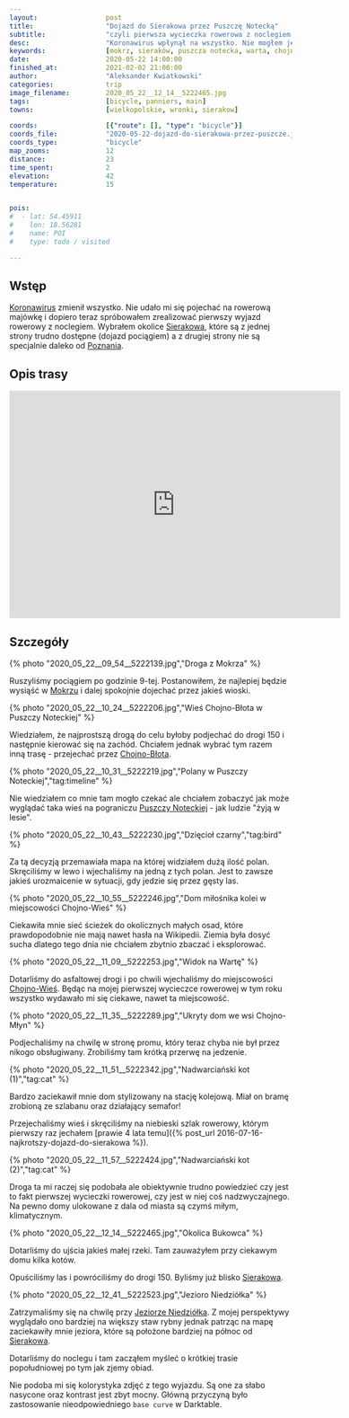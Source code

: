 ```yaml
---
layout:                 post
title:                  "Dojazd do Sierakowa przez Puszczę Notecką"
subtitle:               "czyli pierwsza wycieczka rowerowa z noclegiem po zamknięciu całego kraju"
desc:                   "Koronawirus wpłynął na wszystko. Nie mogłem jechać na święta do rodziców oraz nie mogłem jechać na rowerową majówkę. Dopiero teraz udało się wyjechać rowerem i obcować z przyrodą."
keywords:               [mokrz, sieraków, puszcza notecka, warta, chojno wieś]
date:                   2020-05-22 14:00:00
finished_at:            2021-02-02 21:00:00
author:                 "Aleksander Kwiatkowski"
categories:             trip
image_filename:         2020_05_22__12_14__5222465.jpg
tags:                   [bicycle, panniers, main]
towns:                  [wielkopolskie, wronki, sierakow]

coords:                 [{"route": [], "type": "bicycle"}]
coords_file:            "2020-05-22-dojazd-do-sierakowa-przez-puszcze.json"
coords_type:            "bicycle"
map_zooms:              12
distance:               23
time_spent:             2
elevation:              42
temperature:            15


pois:
#  - lat: 54.45911
#    lon: 18.56281
#    name: POI
#    type: todo / visited

---
```


[wiki-niedziolka]: https://pl.wikipedia.org/wiki/Niedzi%C3%B3%C5%82ka
[wiki-koronawirus]: https://pl.wikipedia.org/wiki/SARS-CoV-2
[wiki-poznan]: https://pl.wikipedia.org/wiki/Pozna%C5%84
[wiki-mokrz]: https://pl.wikipedia.org/wiki/Mokrz
[wiki-chojno-blota]: https://pl.wikipedia.org/wiki/Chojno-B%C5%82ota_Wielkie
[wiki-puszcza-notecka]: https://pl.wikipedia.org/wiki/Puszcza_Notecka
[wiki-chojno-wies]: https://pl.wikipedia.org/wiki/Chojno-Wie%C5%9B
[wiki-sierakow]: https://pl.wikipedia.org/wiki/Sieraków

## Wstęp

[Koronawirus][wiki-koronawirus] zmienił wszystko. Nie udało mi się pojechać
na rowerową majówkę i dopiero teraz spróbowałem zrealizować pierwszy wyjazd rowerowy
z noclegiem. Wybrałem okolice [Sierakowa][wiki-sierakow], które są z jednej strony
trudno dostępne (dojazd pociągiem) a z drugiej strony nie są specjalnie
daleko od [Poznania][wiki-poznan].

## Opis trasy

<iframe height='405' width='590' frameborder='0' allowtransparency='true' scrolling='no' src='https://www.strava.com/activities/3505334479/embed/da063b3ccc25f890d1721aa75d7df084a0972101'></iframe>

## Szczegóły

{% photo "2020_05_22__09_54__5222139.jpg","Droga z Mokrza" %}

Ruszyliśmy pociągiem po godzinie 9-tej. Postanowiłem, że najlepiej będzie wysiąść
w [Mokrzu][wiki-mokrz] i dalej spokojnie dojechać przez jakieś wioski.

{% photo "2020_05_22__10_24__5222206.jpg","Wieś Chojno-Błota w Puszczy Noteckiej" %}

Wiedziałem, że najprostszą drogą do celu byłoby podjechać do drogi 150 i następnie
kierować się na zachód. Chciałem jednak wybrać tym razem inną trasę - przejechać
przez [Chojno-Błota][wiki-chojno-blota].

{% photo "2020_05_22__10_31__5222219.jpg","Polany w Puszczy Noteckiej","tag:timeline" %}

Nie wiedziałem co mnie tam mogło czekać
ale chciałem zobaczyć jak może wyglądać taka wieś na pograniczu
[Puszczy Noteckiej][wiki-puszcza-notecka] - jak ludzie "żyją w lesie".

{% photo "2020_05_22__10_43__5222230.jpg","Dzięcioł czarny","tag:bird" %}

Za tą decyzją przemawiała mapa na której widziałem dużą ilość polan. Skręciliśmy w lewo
i wjechaliśmy na jedną z tych polan. Jest to zawsze
jakieś urozmaicenie w sytuacji, gdy jedzie się przez gęsty las.

{% photo "2020_05_22__10_55__5222246.jpg","Dom miłośnika kolei w miejscowości Chojno-Wieś" %}

Ciekawiła mnie sieć ścieżek do okolicznych małych osad, które prawdopodobnie nie mają nawet
hasła na Wikipedii. Ziemia była dosyć sucha dlatego tego dnia nie chciałem zbytnio
zbaczać i eksplorować.

{% photo "2020_05_22__11_09__5222253.jpg","Widok na Wartę" %}

Dotarliśmy do asfaltowej drogi i po chwili wjechaliśmy do
miejscowości [Chojno-Wieś][wiki-chojno-wies].
Będąc na mojej pierwszej wycieczce rowerowej w tym roku wszystko wydawało mi się
ciekawe, nawet ta miejscowość.

{% photo "2020_05_22__11_35__5222289.jpg","Ukryty dom we wsi Chojno-Młyn" %}

Podjechaliśmy na chwilę w stronę promu, który teraz chyba nie był przez nikogo
obsługiwany. Zrobiliśmy tam krótką przerwę na jedzenie.

{% photo "2020_05_22__11_51__5222342.jpg","Nadwarciański kot (1)","tag:cat" %}

Bardzo zaciekawił mnie dom stylizowany na stację kolejową. Miał on bramę zrobioną
ze szlabanu oraz działający semafor!

Przejechaliśmy wieś i skręciliśmy na niebieski szlak rowerowy, którym
pierwszy raz jechałem
[prawie 4 lata temu]({% post_url 2016-07-16-najkrotszy-dojazd-do-sierakowa %}).

{% photo "2020_05_22__11_57__5222424.jpg","Nadwarciański kot (2)","tag:cat" %}

Droga ta mi raczej się podobała ale obiektywnie trudno powiedzieć czy
jest to fakt pierwszej wycieczki rowerowej,
czy jest w niej coś nadzwyczajnego. Na pewno
domy ulokowane z dala od miasta są czymś miłym, klimatycznym.

{% photo "2020_05_22__12_14__5222465.jpg","Okolica Bukowca" %}

Dotarliśmy do ujścia jakieś małej rzeki. Tam zauważyłem przy ciekawym
domu kilka kotów.

Opuściliśmy las i powróciliśmy do drogi 150. Byliśmy już blisko
[Sierakowa][wiki-sierakow].

{% photo "2020_05_22__12_41__5222523.jpg","Jezioro Niedziółka" %}

Zatrzymaliśmy się na chwilę przy [Jeziorze Niedziółka][wiki-niedziolka].
Z mojej perspektywy wyglądało ono bardziej na większy staw rybny jednak
patrząc na mapę zaciekawiły mnie jeziora, które są położone bardziej na północ od
[Sierakowa][wiki-sierakow].

Dotarliśmy do noclegu i tam zacząłem myśleć o krótkiej trasie popołudniowej
po tym jak zjemy obiad.

Nie podoba mi się kolorystyka zdjęć z tego wyjazdu. Są one za słabo nasycone
oraz kontrast jest zbyt mocny. Główną przyczyną było zastosowanie nieodpowiedniego
`base curve` w Darktable.
